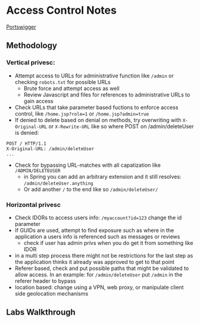 # Access Control Notes

[Portswigger](https://portswigger.net/web-security/access-control)

## Methodology

### Vertical privesc:

- Attempt access to URLs for administrative function like `/admin` or checking `robots.txt` for possible URLs
  - Brute force and attempt access as well
  - Review Javascript and files for references to administrative URLs to gain access
- Check URLs that take parameter based fuctions to enforce access control, like `/home.jsp?role=1` or `/home.jsp?admin=true`
- If denied to delete based on denial on methods, try overwriting with `X-Original-URL` or `X-Rewrite-URL` like so where POST on /admin/deleteUser is denied:

```
POST / HTTP/1.1
X-Original-URL: /admin/deleteUser
...
```

-  Check for bypassing URL-matches with all capatization like `/ADMIN/DELETEUSER`
   - in Spring you can add an arbitrary extension and it still resolves: `/admin/deleteUser.anything`
   - Or add another `/` to the end like so `/admin/deleteUser/` 

### Horizontal privesc

- Check IDORs to access users info: `/myaccount?id=123` change the id parameter
- If GUIDs are used, attempt to find exposure such as where in the application a users info is referenced such as messages or reviews
  - check if user has admin privs when you do get it from something like IDOR
- in a multi step process there might not be restrictions for the last step as the application thinks it already was approved to get to that point
- Referer based, check and put possible paths that might be validated to allow access. In an example: for `/admin/deleteUser` put `/admin` in the referer header to bypass
- location based: change using a VPN, web proxy, or manipulate client side geolocation mechanisms

## Labs Walkthrough












